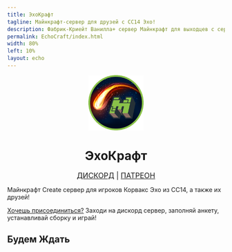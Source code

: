 ```yaml
---
title: ЭхоКрафт
tagline: Майнкрафт-сервер для друзей с СС14 Эхо!
description: Фабрик-Криейт Ванилла+ сервер Майнкрафт для выходцев с сервера Эхо из Космической Станции 14! Сервер открыт для адекватных и позитивных игроков. Зови друзей!
permalink: EchoCraft/index.html
width: 80%
left: 10%
layout: echo
---
```


<div align="center"><img src="./art/logo.png" width="128px" height="128px" alt="EchoCraft"></div>

<h1 align="center"><b>ЭхоКрафт</b></h1>

<div align="center" style="font-size: 120%;">
<a class="ct_button" href="https://discord.gg/**********)" title="Официальный сервер ЭхоКрафта!">ДИСКОРД</a> | <a class="ct_button" href="https://patreon.com/LieMee?utm_medium=unknown&utm_source=join_link&utm_campaign=creatorshare_creator&utm_content=copyLink">ПАТРЕОН</a>
</div>

Майнкрафт Create сервер для игроков Корвакс Эхо из СС14, а также их друзей!

[Хочешь присоединиться?](https://discord.gg/**********) Заходи на дискорд сервер, заполняй анкету, устанавливай сборку и играй!

## Будем Ждать
